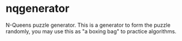 # nqgenerator

N-Queens puzzle generator. This is a generator to form the puzzle randomly, you may use this as "a boxing bag" to practice algorithms.
